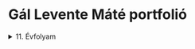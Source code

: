
# Gál Levente Máté portfolió

<details><summary>11. Évfolyam</summary>
<p>

## !

```ruby
   puts "Hello World"
```

</p>
</details>